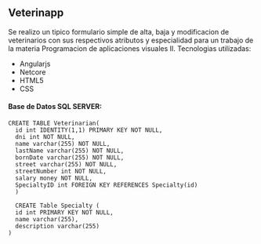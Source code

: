 ## Veterinapp

Se realizo un tipico formulario simple de alta, baja y modificacion de veterinarios con sus respectivos atributos y especialidad para un trabajo de la materia Programacion de aplicaciones visuales II.
Tecnologias utilizadas:

- Angularjs
- Netcore
- HTML5 
- CSS 

#### Base de Datos SQL SERVER:

```
CREATE TABLE Veterinarian(
  id int IDENTITY(1,1) PRIMARY KEY NOT NULL,  
  dni int NOT NULL,  
  name varchar(255) NOT NULL,  
  lastName varchar(255) NOT NULL,
  bornDate varchar(255) NOT NULL,
  street varchar(255) NOT NULL,
  streetNumber int NOT NULL,
  salary money NOT NULL,
  SpecialtyID int FOREIGN KEY REFERENCES Specialty(id)
  )

  CREATE Table Specialty (
  id int PRIMARY KEY NOT NULL,
  name varchar(255),
  description varchar(255)
)
```






